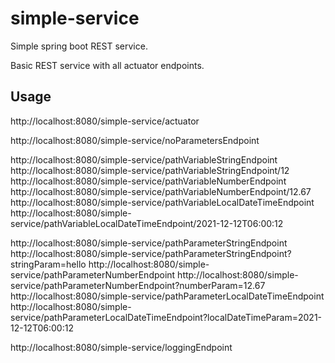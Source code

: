 # simple-service
Simple spring boot REST service.

Basic REST service with all actuator endpoints.

## Usage
http://localhost:8080/simple-service/actuator

http://localhost:8080/simple-service/noParametersEndpoint

http://localhost:8080/simple-service/pathVariableStringEndpoint
http://localhost:8080/simple-service/pathVariableStringEndpoint/12
http://localhost:8080/simple-service/pathVariableNumberEndpoint
http://localhost:8080/simple-service/pathVariableNumberEndpoint/12.67
http://localhost:8080/simple-service/pathVariableLocalDateTimeEndpoint
http://localhost:8080/simple-service/pathVariableLocalDateTimeEndpoint/2021-12-12T06:00:12

http://localhost:8080/simple-service/pathParameterStringEndpoint
http://localhost:8080/simple-service/pathParameterStringEndpoint?stringParam=hello
http://localhost:8080/simple-service/pathParameterNumberEndpoint
http://localhost:8080/simple-service/pathParameterNumberEndpoint?numberParam=12.67
http://localhost:8080/simple-service/pathParameterLocalDateTimeEndpoint
http://localhost:8080/simple-service/pathParameterLocalDateTimeEndpoint?localDateTimeParam=2021-12-12T06:00:12

http://localhost:8080/simple-service/loggingEndpoint
